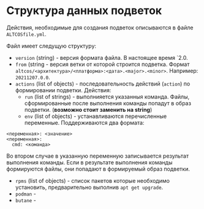 # Структура данных подветок

Действия, необходимые для создания подветок описываются в файле `ALTCOSfile.yml`.

Файл имеет следущую структуру:
- `version` (string) - версия формата файла. В настоящее время `2.0.
- `from` (string - версия ветки от которой строится подветка. 
  Формат `altcos/<архитектура>/<платформа>:<дата>.<major>.<minor>`. Например: `20211207.0.0`.
- `actions` (list of objects) - последовательность действий (`action`) по формировании подветки. Действия:
  * `run` (list of strings) - выполнияется указанныя команда. Файлы, сформированные после выполнения команды попадут в образ подветки.  (**возможно стоит заменить на string**)
  * `env` (list of objects) -  устанавливаются перечисленные переменные. Поддерживаются два формата: 
```
<переменная>: <значение>
<переменная>:
  cmd: <команда>
```
  Во втором случае в указанную переменную записывается результат выполнения команды. Если в результате выполнения команды
  формируются файлы, они попадают в формируемый образ подветки.
  * `rpms` (list of objects) - список пакетов которые необходимо установить, предварительно выполнив `apt get upgrade`.
  * `podman` -
  * `butane` - 
